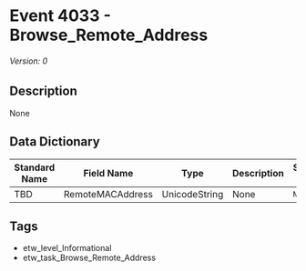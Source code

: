 # Event 4033 - Browse_Remote_Address
###### Version: 0

## Description
None

## Data Dictionary
|Standard Name|Field Name|Type|Description|Sample Value|
|---|---|---|---|---|
|TBD|RemoteMACAddress|UnicodeString|None|`None`|

## Tags
* etw_level_Informational
* etw_task_Browse_Remote_Address